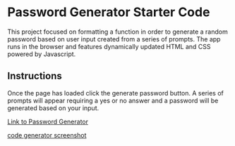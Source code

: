 # Password Generator Starter Code

This project focused on formatting a function in order to generate a random password based on user input created from a series of prompts. The app runs in the browser and features dynamically updated HTML and CSS powered by Javascript.

## Instructions

Once the page has loaded click the generate password button. A series of prompts will appear requiring a yes or no answer and a password will be generated based on your input.  

[Link to Password Generator](https://wberry86.github.io/code-generator/)


[code generator screenshot](https://github.com/wberry86/horiseon-code-refactor/assets/images/capture-code-generator)


